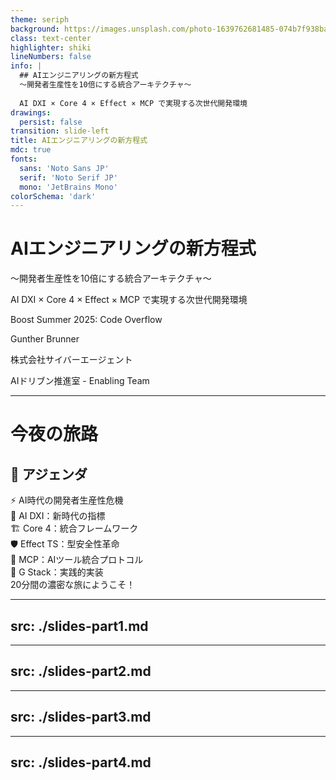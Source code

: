 ```yaml
---
theme: seriph
background: https://images.unsplash.com/photo-1639762681485-074b7f938ba0
class: text-center
highlighter: shiki
lineNumbers: false
info: |
  ## AIエンジニアリングの新方程式
  〜開発者生産性を10倍にする統合アーキテクチャ〜
  
  AI DXI × Core 4 × Effect × MCP で実現する次世代開発環境
drawings:
  persist: false
transition: slide-left
title: AIエンジニアリングの新方程式
mdc: true
fonts:
  sans: 'Noto Sans JP'
  serif: 'Noto Serif JP'
  mono: 'JetBrains Mono'
colorSchema: 'dark'
---
```


<div class="absolute inset-0 bg-gradient-to-br from-purple-900/90 via-blue-900/90 to-black/90"></div>

<div class="relative z-10 flex flex-col items-center justify-center h-full">
  <div class="mb-8">
    <h1 class="text-5xl font-bold bg-gradient-to-r from-purple-400 to-blue-400 bg-clip-text text-transparent">
      AIエンジニアリングの新方程式
    </h1>
    <p class="text-2xl text-gray-200 mt-4">〜開発者生産性を10倍にする統合アーキテクチャ〜</p>
  </div>
  
  <div class="mb-12">
    <p class="text-xl text-gray-300">AI DXI × Core 4 × Effect × MCP で実現する次世代開発環境</p>
  </div>

  <div class="flex items-center gap-4 mb-8">
    <div class="w-20 h-0.5 bg-gradient-to-r from-transparent to-purple-400"></div>
    <p class="text-lg text-gray-300">Boost Summer 2025: Code Overflow</p>
    <div class="w-20 h-0.5 bg-gradient-to-l from-transparent to-blue-400"></div>
  </div>

  <div class="mt-8 text-center">
    <p class="text-2xl font-bold text-white mb-2">Gunther Brunner</p>
    <p class="text-lg text-gray-300">株式会社サイバーエージェント</p>
    <p class="text-lg text-gray-300">AIドリブン推進室 - Enabling Team</p>
  </div>
</div>

<!--
Speaker notes:
皆さん、こんばんは！本日はBoost Summer 2025: Code Overflowにお越しいただき、ありがとうございます。
今日はPagerDutyの草間さん、スリーシェイクの永瀬さん、そしてDatadogの木村さんという素晴らしいスピーカーの方々と一緒に登壇させていただけて光栄です。

私からは「AIエンジニアリングの新方程式」と題して、開発者生産性を10倍にする統合アーキテクチャについて、約40分間お話しさせていただきます。

AIが1日で10万行のコードを生成する時代に、それをどのようにリリース・運用していくのか。今日は4つの革新的なアプローチをご紹介します。
-->

---

# 今夜の旅路

<div class="grid grid-cols-2 gap-8 mt-8">
<div>

## 🎯 アジェンダ

<div class="space-y-4 text-left">
  <div class="flex items-center gap-3">
    <span class="text-2xl">⚡</span>
    <span>AI時代の開発者生産性危機</span>
  </div>
  <div class="flex items-center gap-3">
    <span class="text-2xl">🧬</span>
    <span>AI DXI：新時代の指標</span>
  </div>
  <div class="flex items-center gap-3">
    <span class="text-2xl">🏗️</span>
    <span>Core 4：統合フレームワーク</span>
  </div>
  <div class="flex items-center gap-3">
    <span class="text-2xl">🛡️</span>
    <span>Effect TS：型安全性革命</span>
  </div>
  <div class="flex items-center gap-3">
    <span class="text-2xl">🔗</span>
    <span>MCP：AIツール統合プロトコル</span>
  </div>
  <div class="flex items-center gap-3">
    <span class="text-2xl">🚀</span>
    <span>G Stack：実践的実装</span>
  </div>
</div>

</div>

</div>

<div class="mt-8 text-center">
  <div class="inline-block bg-purple-500/20 px-6 py-3 rounded-full">
    <span class="text-xl font-bold">20分間の濃密な旅にようこそ！</span>
  </div>
</div>

<!--
Speaker notes:
今夜は素晴らしいスピーカーの皆さんと一緒に、AI時代の開発・運用について語り合います。
特に、PagerDutyの草間さんからはインシデント管理の視点を、Datadogの木村さんからはオブザーバビリティとAIOpsの専門知識を学ぶことができます。
私の話では、これらの運用面での課題を予防し、根本的に解決する開発アプローチをご提案します。

40分間という限られた時間ですが、明日から実践できる具体的な内容をお届けします。
-->

---
src: ./slides-part1.md
---

---
src: ./slides-part2.md
---

---
src: ./slides-part3.md
---

---
src: ./slides-part4.md
---